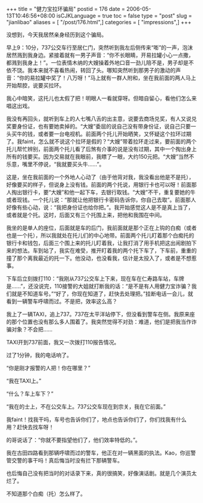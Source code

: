 +++
title = "健力宝拉环骗局"
postid = 176
date = 2006-05-13T10:46:56+08:00
isCJKLanguage = true
toc = false
type = "post"
slug = "jianlibao"
aliases = [ "/post/176.html",]
categories = [ "impressions",]
+++


没想到，今天我居然亲身经历到这个骗局。

早上9：10分，737公交车行至居仁门，突然听到我左后侧传来“嘭”的一声，泡沫居然溅到我身边。紧接着就有一男子声音：“你不长眼睛，开易拉罐小心一点撒，都溅到我身上！”。一位表情木纳的大嫂操着外地口音一劲儿陪不是，男子却是不依不饶。我本来就不喜看热闹，转回了头。哪知突然听到那男子的激动的声音：“你的易拉罐中奖了！八万呀！”马上就有一群人附和，坐在我前面的两人马上开始帮腔，说要买拉环。

我心中暗笑，这托儿也太假了把！明眼人一看就穿呀。但暗自留心，看他们怎么来唱这出戏。<!--more|inline-->

我没有再回头，就听到车上的人七嘴八舌的出主意，说要去商场兑奖，有人又说兑奖要身份证，也有要她卖掉的。“大嫂”委屈的说自己没有带身份证，说自己只要一头买牛的钱，或者要一台电视机。前面两个托儿开始晒笑，又怀疑这个拉环过期了。我faint，怎么就不说这个拉环是假的？“大嫂”带着拉环走过来，要前面的两个托儿帮忙辨别，前面两个托儿看了后煞有介事的说是没有过期，其中一个掏出身上所有的钱要买。因为交易就在我眼前，我瞟了一眼，大约150元把。“大嫂”当然不乐意，嘴里不停说，“我就要买头牛……”。

这是，坐在我前面的一个外地人心动了（由于他背对我，我没看出他是不是托），好像要买的样子，但说身上没有钱。前面的两个托说，用银行卡也可以呀！前面那人掏出银行卡，要“大嫂”和他一起下车，去银行取钱。“大嫂”不干，重复要她的牛或者现钱。一个托儿说：“那就让他把银行卡密码告诉你，你自己去取”。前面那人好像有些心动，说：“我把身份证也给你把。”。我开始感觉这人是不是真上当了，或者就是个托。这时，后面又有三个托围上来，把他和我围在中间。

我坐的是单人的座位，后面就是车的后门，我前面就是那个正在上钩的白痴（或者也是一个托），所以我就处在托儿们的中心地带。前面两个托儿盯着那个白痴托的银行卡和钱包，后面三个围上来的托儿盯着我，让我打消了用手机把这出闹剧拍下来的想法。车到站了，我实在难受，推开盯着我的两个托下车了，下车前，重重的撞了那个离我最近的托一下。他没动，也没看我，估计是太投入了，或者是不想惹事。

下车后立刻拨打110：“我刚从737公交车上下来，现在车在仁寿路车站，车牌是......”，还没说完，110接警的大姐就打断我的话：“是不是有人用健力宝诈骗？我们就是不知道车号。”“好了，你现在知道了，赶快去处理把。”挂断电话一会儿，就看到一辆警车呼啸而过。不是把，效率这么高？

我上了一辆TAXI，追上737。737在太平洋站停下，但没看到警车在侧。我原来座的那个位置也没有那么多人围着了。我突然觉得不对劲：难道，他们是把我当作诈骗对象？不会把……

TAXI开到737前面，我又一次拨打110报告情况。

过了1分钟，我的电话响了。

“你是刚才报警的人把！你在哪里？”

“我在TAXI上。”

“什么？车上车下？”

“我在的士上，不在公交车上。737公交车现在到宗关，我在它前面。”

我faint！找我干吗，车号也告诉你们了，地点也告诉你们了，你们找我有什么用？赶快去找车呀！

的哥说话了：“你就不要指望他们了，他们效率特低的。”。

我在古田四路看到那辆呼啸而过的警车，他正在对一辆黑面的执法。Kao，你巡警管交警的事干吗！真后悔当时没有拦下那辆警车。

也后悔自己没有把当时的对话录下来，真的很搞笑，好像演话剧。就是几个演员太烂了。

不知道那个白痴（托）怎么样了。

